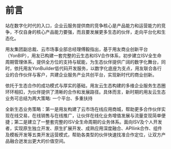 # 前言
站在数字化时代的入口，企业云服务提供商的竞争核心是产品能力和运营能力的竞争，不仅自身的核心产品能力要强，而且要发展更多生态的伙伴，走向平台化和生态化。

用友集团副总裁、云市场事业部总经理傅毅指出，基于用友商业创新平台（YonBIP），用友已构建一套完整的云生态和ISV合作体系，初步建立ISV全生命周期管理体系，提供全方位的支持与赋能，为生态伙伴提供广阔的数字化舞台，同时，依托用友YonBuilder低代码开发服务，以数字化底座为支点，用友联合各行业的合作伙伴与客户，共建企业服务产业共创平台，实现新时代的商业创新。 
 
依托于生态合作的成功模式与厚实的基础，用友云生态构建的多维企业服务生态圈环环相扣，为伙伴提供了清晰的合作和发展路径。具体而言，新时期的用友云生态业务可总结为两大策略:  一个平台、多重扶持 
 
全新生态业务策略：第一是用友构建了云市场在线应用商城，帮助更多合作伙伴实现在线交易，在线销售与在线推广，让伙伴在线化业务增值发展与流量变现简单便捷；第二是建立了一整套完整的ISV全生命周期的业务体系。面向ISV及个人开发者，实现原生独立开发、原生扩展开发、成熟应用深度融合、APIlink合作、组件及模板开发等五类开发运营模式，帮助各类型的伙伴快速找准合作定位，让双方产品融合迸发出更大的价值空间。
